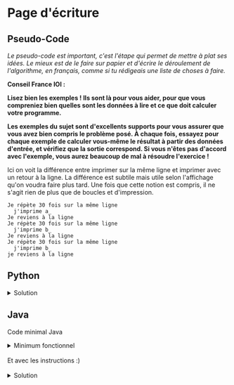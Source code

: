 # Page d'écriture

## Pseudo-Code

_Le pseudo-code est important, c'est l'étape qui permet de mettre à plat ses idées. Le mieux est de le faire sur papier et d'écrire le déroulement de l'algorithme, en français, comme si tu rédigeais une liste de choses à faire._

**Conseil France IOI :**

**Lisez bien les exemples ! Ils sont là pour vous aider, pour que vous compreniez bien quelles sont les données à lire et ce que doit calculer votre programme.**

**Les exemples du sujet sont d'excellents supports pour vous assurer que vous avez bien compris le problème posé. À chaque fois, essayez pour chaque exemple de calculer vous-même le résultat à partir des données d'entrée, et vérifiez que la sortie correspond. Si vous n'êtes pas d'accord avec l'exemple, vous aurez beaucoup de mal à résoudre l'exercice !**

Ici on voit la différence entre imprimer sur la même ligne et imprimer avec un retour à la ligne. La différence est subtile mais utile selon l'affichage qu'on voudra faire plus tard. Une fois que cette notion est compris, il ne s'agit rien de plus que de boucles et d'impression.

```
Je répète 30 fois sur la même ligne
  j'imprime a_
Je reviens à la ligne
Je répète 30 fois sur la même ligne
  j'imprime b_
Je reviens à la ligne
Je répète 30 fois sur la même ligne
  j'imprime b_
je reviens à la ligne
```

## Python

<details>
  <summary>Solution</summary>

```Python
for loop in range(30):
   print("a_", end = "")
print()
for loop in range(30):
   print("b_", end = "")
print()
for loop in range(30):
   print("c_", end = "")
print()
```

</details>

## Java

Code minimal Java

<details>
  <summary>Minimum fonctionnel</summary>

```Java
  class Main {
    public static void main(String[] args) {
      // ton code ici
    }
  }
```

</details>

</br>
Et avec les instructions :)
</br>
</br>

<details>
  <summary>Solution</summary>


```Java
class Main {
   public static void main(String[] args) {
      for (int loop = 1; loop <= 30; loop = loop + 1) {
         System.out.print("a_");
      }
      System.out.println();
    
      for (int loop = 1; loop <= 30; loop = loop + 1) {
         System.out.print("b_");
      }
      System.out.println();
    
      for (int loop = 1; loop <= 30; loop = loop + 1) {
         System.out.print("c_");
      }
      System.out.println();
   }
}
```

</details>

